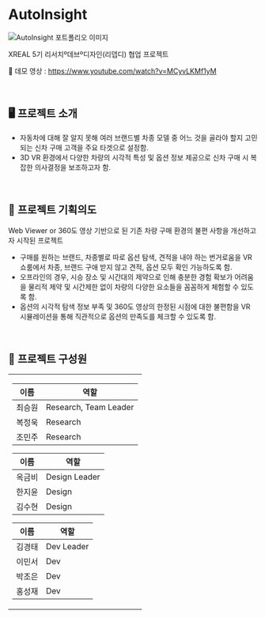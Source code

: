 # AutoInsight
 ![AutoInsight 포트폴리오 이미지](https://github.com/KimGyoungTae/XREAL_AutoInsight/assets/83820089/772032cf-6216-4940-8335-8f0319d15d68)
<br>

XREAL 5기 리서치º데브º디자인(리뎁디) 협업 프로젝트

🎥 데모 영상 : https://www.youtube.com/watch?v=MCyvLKMf1yM

<br>

## 🖥️ 프로젝트 소개
- 자동차에 대해 잘 알지 못해 여러 브랜드별 차종 모델 중 어느 것을 골라야 할지 고민되는 신차 구매 고객을 주요 타겟으로 설정함.
- 3D VR 환경에서 다양한 차량의 시각적 특성 및 옵션 정보 제공으로 신차 구매 시 복잡한 의사결정을 보조하고자 함.

<br>

## 📌 프로젝트 기획의도
Web Viewer or 360도 영상 기반으로 된 기존 차량 구매 환경의 불편 사항을 개선하고자 시작된 프로젝트
- 구매를 원하는 브랜드, 차종별로 따로 옵션 탐색, 견적을 내야 하는 번거로움을 VR 쇼룸에서 차종, 브랜드 구애 받지 않고 견적, 옵션 모두 확인 가능하도록 함.
- 오프라인의 경우, 시승 장소 및 시간대의 제약으로 인해 충분한 경험 확보가 어려움을 물리적 제약 및 시간제한 없이 차량의 다양한 요소들을 꼼꼼하게 체험할 수 있도록 함.
- 옵션의 시각적 탐색 정보 부족 및 360도 영상의 한정된 시점에 대한 불편함을 VR 시뮬레이션을 통해 직관적으로 옵션의 만족도를 체크할 수 있도록 함.

<br>

## 🙋 프로젝트 구성원
<table>
  <tr>
    <td>

| 이름 | 역할 |
|---------|---------|
| 최승원  | Research, Team Leader |
|복정욱|Research|
|조민주|Research|



| 이름 | 역할 |
|---------|---------|
|옥금비|Design Leader|
|한지윤|Design|
|김수현|Design|



| 이름 | 역할 |
|---------|---------|
| 김경태   | Dev Leader   |
| 이민서   | Dev   |
| 박조은   | Dev   |
| 홍성재   | Dev   |

  </tr>
</table>

